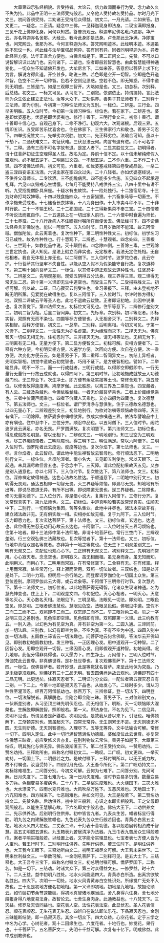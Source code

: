 <!-- { "loadSidebar": true } -->
　　大章第四示弘经相貌。言受持者。大论云。信力故闻而奉行为受。念力故久久不失为持。此品中正明十三法师受持般若。又令他人受持故名受持品。尔时月光下文三。初问答须受持。二劝诸王受持后众得益。初文二。一月光请。二如来答。初文更二。一疑念。二正请。疑念中三佛。一见释迦现身即法身。二现宝满即报身。三见千花上佛即化身。问何以知然。答普贤观云。释迦牟尼佛名毗卢遮那。华严云。亦名释迦亦名舍那。大经云。我今此身即是法身。卢舍那此云净满。净即宝也。问梵网云。舍那为本。今何言释迦为本。答梵网明迹本。此经明本迹。本迹虽殊不思议一也。问此经与法华宝塔品何异。答有同有异。同者同明释迦为本。异者此经带方便。法华正直舍方便也。白佛言如是下。第二正问文二。先赞。不可以口说智解识识此法门也。云何诸下。二请也。空者即般若智慧也。由此智慧能得神通变化。一切众生不知请佛开发也。大牟尼言下。二如来答。答意但以菩萨上求下化为言。解说方得此道。开空甚多。略说三种。若色即是空开一切智。空即是色开道种智。色空不二开一切种智。色若不空则见思惑。空若不色。即无知惑。不得中道则无明惑。三皆是门。如是三观即三智开。大略如是也。文三。初总标。次别释。后总结。初文三。一标文可见。从习忍下。二别叙。依谓依止。持谓摄持。言此法师为众生依止建立正法也。汝等大众下。三劝供养。善男子其法师者下。二别释十三法师。即为尔别。今初第一习种性法师文为五别。一标位。二辨差。三行业。四举劣明胜。五入位时节。今初第一法师习种性。标位也。若在家下。二辨差也。婆差即优婆塞也。优婆差即优婆夷也。修行十善下。三明行业文三。初修十善行。谓十善即十信心也。自观己身下。二修不净行。初观六大。次观诸根。后观三界。五情即五识。五受即苦乐忧喜舍也。住在佛家下。三生佛家行六和敬也。善男子习忍下。四举劣况胜文二。先举劣次况胜。初文二。先正释劣位。法喻合可知。虽以十千劫下。二通伏难文二。初征伏难。三伏忍法云何。向言有退有进。而不可名字下。二释。通有三而不可名字故有退。是定人者下。二显其胜位文二。初明得者。谓十住菩萨初证生空理得圣人性。故名为定。异前十信不定。以十信未解纯修假入空观也。必不起五逆下。二明离过文四。一不起五逆。二不作六重。三不作二十八轻。四不谤佛法经典。初文可见。六重者。如优婆塞戒经第四卷受戒品说。一杀二盗三淫四妄语五沽酒。六说出家在家四众过失。二十八轻者。亦如优婆塞经说。一不供养父母师长。二专饮酒。三不能瞻病苦。四不能多少舍施。五见四众不起承迎礼拜。六见四众毁戒心生憍慢。七每月不能受持八戒供养三宝。八四十里中有讲不听。九受招提僧卧具床座。十疑水有虫故饮。十一险处独行。十二独宿尼寺。十三为财命打骂奴婢等。十四以残食施四众。十五畜猫狸。十六畜象马等一切畜生。不作净施未受戒者。十七储畜长衣钵等。十八为身田作。十九市卖斗秤不平。二十非时行欲。二十一不输王税。二十二犯国戒。二十三得新果菜不奉三宝。二十四僧若不听说法而辄自作。二十五道路上在一切出家人前行。二十六僧中时食遍为师长。二十七养蚕。二十八行逢病人不住瞻视付嘱所在而便舍去。佛法经书下。四不谤佛法经典言非佛说也。能以一阿僧下。五入位时节。日月岁数所不能知。故云阿僧祇。僧伽陀位。此云离着也。复次性种下。第二明性种性文三。初标位。初学名习习已成性。故名性种性也。行十慧观下。二辨差。十慧观者。四念处四。三善根七。三世观十。如教化品中说。灭十颠倒者。四念除四倒。三善除三毒。三世观除三世定执也。我人知见。是法上假立而非实也。无定根者。我法无定住处相。无自他相者。我自无体相上亦无也。以二阿僧下。三入位时节。波罗陀位者。此云守护。十行菩萨其行坚牢不失自性。以能从空入假不为假染能守自行故。复次道种下。第三明十回向菩萨文三。一标位。以其修中道正观故云道种性也。住坚忍中下。二辨差文二。先明观差别。观受五阴得五分法身。观三界得三空。观二谛得无常无生二忍。第十第一义谛即无生中道空也。而受生三界下。二受报殊胜文三。初标可解。何以故。二征。已心寂灭云何受生也。业习果报下。三释。由未登初地不断无明所薰。见爱犹在故得生也。复以三阿僧下。三入位时节。尔许时修方得初地。双照二谛故云平等圣人也。此地不退故云跋致。正者即证初地。此因中说果也。复次善觉下。第四法师文五。初标位文可见也。住平等忍下。二辨修行差别文二。初明二智为相。后显二智同异。初文二。先标章。次别释。初平等忍者。即标实智。双照有无而不染也。四摄等标方便智也。入无相舍灭下。二别释文二。先释实相智。后释方便智。初文三。一总举。二别释。后明离相。今初文可见。于第一义谛下。二别释文三。一法性无为亦名虚空。无为缘理而灭下。二择灭无为。佛真智灭一切结无相无为。住初忍时下。三非择灭无为。谓无相等法也。无相无为下。三明离有无二相。无量方便下。第二显方便智文二。初标可解。实相方便者下。二释有六种方便。今初明实相方便。次遍学方便。次回向方便。次自在方便。次一乘方便。次变化方便云云。如是善男子下。第二重释二智同异文三。初结上异相者。先明实智相。初觉中道故云初觉智也。巧用不证下。是方便智相也。譬如下。二举喻显非。明不一不二。而一一行成就者。三明行成就。以得即空即假即中。一行无量行无量行一行故云成就也。以得四阿下。第三明时节。证初地施成就故云入功德藏门也。无三界业下。次生净土。即方便有余及实报等土也。常修舍观下。第五登位。以修舍故得施度满。鸠摩罗伽。此云胜怨。以离三界及二乘怨也。四宝藏者。有人云。三藏及杂藏也。今但依胜鬘经。一者无价藏菩萨乘也。二者上价藏缘觉乘也。三者中价藏声闻乘也。四者下价藏人天乘也。又亦四摄为四藏也。复次德慧下。第五法师也。文三。一标位者。谓尸罗清净与慧俱生。住于三德故名德慧也。以四无量心下。二辨观差别文三。初显地别行。为欲对治嗔等烦恼故修四等。灭三有嗔下。二明除障。依萨婆多宗嗔唯欲界。依成实宗嗔通三界。依法华譬喻品中上亦有嗔也。住中忍中下。三位分齐。顺忍中品也。以五阿僧下。三入位时节。阇陀波罗此云满足。亦名无畏。尸罗圆满故。复次明慧下。第六法师文三。初标位也。得忍成就故名明慧。常以无相下。二辨观文三。一明地别行。知三世空为三明观也。尽三界痴烦恼者。二明除障也。得三明下三。明位满足。常以六阿僧下。三明入位时节。伽罗陀者此云度边。度度等边也。复次尔焰下。第七法师也。文三。一标。言尔焰者。此云智母。谓此地中能生禅智故云智母也。修行顺法忍下。二明地别行文三。一标住位。言须陀洹者。借小名大。五见即五利使也。常以天眼下。二起通。未具漏尽故但言五也。于念念中下。三灭障。谓此位配初果故灭五见。又亦是别入通意也。亦以七阿下。三入位时节。复次胜达下。第八法师也。文三。初标位。深修禅定故得神通。达色心法故名胜达。于顺道忍下。二明地中别行文三。初明得无畏观。通达五相即一切智无畏。灭三界疑等烦恼。即漏尽无畏。知地地有所出等。即说尽苦道无异。有所不出等。即说障道无畏也。逆三界疑者。二除障也。修习无量功德下。三入位分齐。亦是借小说大。复集行入阿僧下。三修行分齐。复次常现真实下。第九法师也。文三。初标位。中道真明般若实故常现真实。住顺忍中下。二别行。一切烦恼为集因。苦等名集业。此地中并尽也。诸法本空故非有。建立诸法故非无。无有俱实故一相。实相亦如故无相。复于九阿下。三入位时节。乐力即愿力也。复次玄达菩萨下。第十法师也。文三。初标位者。玄远也。达通也。此位得无生忍无功用心故云玄达也。十阿僧下。二入位时分灭三界习烦恼也。住第十地者。即十三法师中第十法师地。非谓十地菩萨也。常行三空门下。三辨观差别。行三空观弘佛三法藏故也。复次等觉者下。第十一法师也。文三。初标位。行地中真俗双照名等觉者。亦非第十一地之等觉也。住无生下二明观差别文三。一明有无观又二。先配位也观心心下。二正辨有无观文三。初别释文二。先明寂而常用。心心寂灭者。念念空也。即明寂义。虽无相而相。虽无身而身。虽无知而知。此明用义。而用心下。二明用而常寂。在有常修空下。二合释有无。在有修空。释上用而常寂。处空常万化。释上寂而常用。双照一切法故者。三双结也。知是处非是处下。二明十力观。但明后一余行略之。而登摩诃罗伽位化一切国土众生。第三登位差别。摩诃罗伽此云大得。或云龙象等。千阿僧下三明修行时节。复次慧光下。第十二法师文三。初标位者。以此地菩萨得无碍智。化诸众生现诸神通。名为慧光神变也。住上上下。二明观差文四。今初配位。灭心心相者。一明灭心。灭意等名灭心。灭心数名灭相。法眼见下。三明见境。法眼见一切法。即别明。三眼色空见。即总明。三眼者佛法慧也。慧眼见色空。法眼见色假。佛眼见中道。空假不二而二二而不二。双照即不二而二。双忘即二而不二。举三眼对色二境。见之一字总明三见之差别也。见色空即空谛。见色假即有谛。双照即第一义谛。此三约教有五。一别入通。以幻色为有见空为真。非有非空为第一义。二圆入通。三谛同前。加一切法趣。三别教。以幻有即空为俗。不空为真。不有不空为中道。四圆入别中加一切法趣。五圆教三谛皆云一切法趣也。问菩萨地云何言佛眼。答法华云开佛知见。即别教初地圆教初住。发三种智。一正因理心发。用中道观开一切种智。二了因智心发。用即空观开一切智。三缘因善心发。用即假观开道种智。初地尚得。况九地耶。此但分得非具得也。以大愿力下。四生净土。万阿僧下。三明入位时节。薄伽梵此云世尊。非真佛世尊。是补处世尊也。复次观佛菩萨下。第十三法师文四。一标位。观佛菩萨者。若开妙觉。此是等觉犹名菩萨。来至此地保为究竟。乃是未极更须观察。别佛犹有三十二品无明。智去圆佛尚远故云观也。通佛即有四十二品无明。此更远矣。住寂灭忍者下。二明证时分文四。一配位者第五寂灭忍自有二别。一下二上。今第十地即是寂灭忍下品也。从始发心下。二经时多少。谓从习种性至灌顶忍。经百万阿僧祇劫也。修百万下。三辨修证。登一切法下。四明登位。一切法解脱者。真解脱也。金刚台即金刚三昧。善男子下。三对位辨别文五。一伏断差别者。从习至顶三昧先明伏忍也。而无相信下。明断。灭一切烦恼即大涅槃也。生解脱即解脱智。照即般若。第一义。即法身位。不名为见下。二信见异。先明不见也。所谓见者是萨婆若。次明见也。是故我从昔以来下。引证也。唯佛顿解下。三渐顿差别也。慧虽起灭下。四常无常异。无生则累无不遣。无灭则德无不圆。无生则断德。无灭则智德也。入理尽下。五等无等异。文中法喻合可解。常修一切下。四明入定位。此中一切行满智慧满名功德藏。婆伽度位此云世尊。亦复常住佛慧三昧者。必应受修义言亦复。在别利物故云常住。善男子如是下。大章第三结叹。明其施化与佛无异。佛告波斯匿王下。第二付王受持文四。一赞用劝持。二赞名劝持。三释劝所由。四称名付嘱初文二。一略叹。二广叹。初文更四。一举灭劝持。一切国土下。二明般若之力。是故付嘱下。三释付嘱所以。以无王威力故。故不付嘱也。汝当受持下。四别付月光也。大王吾今所化下。第二广叹劝持文二。初标除难福生。二问答分别。今初文可解。云何为七难下。二问答分别。先问可解。日月失度下。二答七难为七。第一日月失度难。谓时节变易多饥馑。数量变易多刀兵。色相变易多疫病也。二十八下。二星宿失度难也。大火烧国下。三灾火难也。大水漂没下。四雨水变异难也。大风吹杀万姓下。五恶风难也。天地国土下。六亢阳难也。四方贼来下。七恶贼难也。并如文可见。大王是般若下。第二赞名劝持文二。先赞名胜。后劝供养。初中辨三般若。心识之本即实相般若。王之父母即观照般若。以能生王慧解心故。下六名即文字般若也。佛告大王下。二劝供养文二。先示供养法。后别明行住供养。初中皆言九者。九表众生苦。幡者标显行得胜。明九苦之内建解脱胜幡也。九色花表九苦众生行般若因也。青黄赤白黑五尘花。地水火风四大花也。二丈表二谛。十灯表十善功德。各以般若展转相资成千智慧。高五丈明照五道也。九玉箱表九苦居清净为法器。九玉巾表九苦居众生得般若巾。案者平喻实相般若。以经置上者。文字能令实理显也。七宝者表七方便人皆为人宝也。若王行时下。二别明行住供养。先明行供养。若王住时下。是明住供养也。大王我今五眼下。三释劝所由文二。初明王福尽文可解。大王若未来世下。二明来世利益文三。一举数可解。一金刚吼菩萨下。二别释可见。是五大士下。三结释也。大王吾今三宝下。四称名付嘱文三。初总明付嘱可解。憍萨罗国下。二称名。如是一切下。三结劝。时诸大众下。第三时众得益文五。一修罗益。时十六下。二人王益。益中初明八胜处。地水火风能造四大。青黄赤白所造。出离贪欲故名胜出。四大下。次明十一切处。地水火风青黄赤白空处识处。所缘觉广无处不入故也。三十忍是初地方便名初地相。第一义谛即初地。初地是九地相。故摄论颂云。如竹破初节余节速能破。得初地真智诸地疾当成。舍凡身得六住身。舍七地分段报身得八地变易法身。故智论云。七舍生身肉身。此通教益也。十八梵天下。三天益。修罗及天皆同益也。空花表人空。法性花表法空。此显伏忍。圣人花表信忍。顺花表顺忍。无生花表无生忍。四辨自在说法即法乐花。下品寂灭忍也。金刚三昧能断结使。即一品寂灭忍。其余一切众下。四大众益。心空花者。定于三学之中名为心学。心树花者。观十二因缘生也。六度花者。十地行也。妙觉花。果行也。十千菩萨下。五名菩萨文二。先明十千益可解。次复有十亿下。明成佛益。此中成别教佛也。
